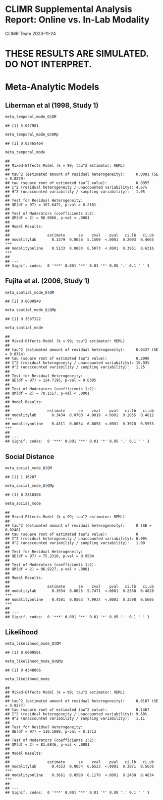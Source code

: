 CLIMR Supplemental Analysis Report: Online vs. In-Lab Modality
================
CLIMR Team
2023-11-24

# **THESE RESULTS ARE SIMULATED. DO NOT INTERPRET.**

# Meta-Analytic Models

## Liberman et al (1998, Study 1)

``` r
meta_temporal_mode_Q$QM
```

    ## [1] 5.047981

``` r
meta_temporal_mode_Q$QMp
```

    ## [1] 0.02465464

``` r
meta_temporal_mode
```

    ## 
    ## Mixed-Effects Model (k = 99; tau^2 estimator: REML)
    ## 
    ## tau^2 (estimated amount of residual heterogeneity):     0.0091 (SE = 0.0279)
    ## tau (square root of estimated tau^2 value):             0.0955
    ## I^2 (residual heterogeneity / unaccounted variability): 4.67%
    ## H^2 (unaccounted variability / sampling variability):   1.05
    ## 
    ## Test for Residual Heterogeneity:
    ## QE(df = 97) = 107.6472, p-val = 0.2161
    ## 
    ## Test of Moderators (coefficients 1:2):
    ## QM(df = 2) = 98.9066, p-val < .0001
    ## 
    ## Model Results:
    ## 
    ##                 estimate      se    zval    pval   ci.lb   ci.ub      
    ## modalitylab       0.3379  0.0656  5.1509  <.0001  0.2093  0.4665  *** 
    ## modalityonline    0.5133  0.0603  8.5073  <.0001  0.3951  0.6316  *** 
    ## 
    ## ---
    ## Signif. codes:  0 '***' 0.001 '**' 0.01 '*' 0.05 '.' 0.1 ' ' 1

## Fujita et al. (2006, Study 1)

``` r
meta_spatial_mode_Q$QM
```

    ## [1] 0.8600948

``` r
meta_spatial_mode_Q$QMp
```

    ## [1] 0.3537122

``` r
meta_spatial_mode
```

    ## 
    ## Mixed-Effects Model (k = 99; tau^2 estimator: REML)
    ## 
    ## tau^2 (estimated amount of residual heterogeneity):     0.0437 (SE = 0.0314)
    ## tau (square root of estimated tau^2 value):             0.2090
    ## I^2 (residual heterogeneity / unaccounted variability): 19.93%
    ## H^2 (unaccounted variability / sampling variability):   1.25
    ## 
    ## Test for Residual Heterogeneity:
    ## QE(df = 97) = 124.7195, p-val = 0.0305
    ## 
    ## Test of Moderators (coefficients 1:2):
    ## QM(df = 2) = 70.1517, p-val < .0001
    ## 
    ## Model Results:
    ## 
    ##                 estimate      se    zval    pval   ci.lb   ci.ub      
    ## modalitylab       0.3434  0.0703  4.8819  <.0001  0.2055  0.4812  *** 
    ## modalityonline    0.4311  0.0634  6.8058  <.0001  0.3070  0.5553  *** 
    ## 
    ## ---
    ## Signif. codes:  0 '***' 0.001 '**' 0.01 '*' 0.05 '.' 0.1 ' ' 1

## Social Distance

``` r
meta_social_mode_Q$QM
```

    ## [1] 1.16207

``` r
meta_social_mode_Q$QMp
```

    ## [1] 0.2810366

``` r
meta_social_mode
```

    ## 
    ## Mixed-Effects Model (k = 99; tau^2 estimator: REML)
    ## 
    ## tau^2 (estimated amount of residual heterogeneity):     0 (SE = 0.0248)
    ## tau (square root of estimated tau^2 value):             0
    ## I^2 (residual heterogeneity / unaccounted variability): 0.00%
    ## H^2 (unaccounted variability / sampling variability):   1.00
    ## 
    ## Test for Residual Heterogeneity:
    ## QE(df = 97) = 75.2318, p-val = 0.9504
    ## 
    ## Test of Moderators (coefficients 1:2):
    ## QM(df = 2) = 96.9227, p-val < .0001
    ## 
    ## Model Results:
    ## 
    ##                 estimate      se    zval    pval   ci.lb   ci.ub      
    ## modalitylab       0.3594  0.0625  5.7471  <.0001  0.2368  0.4820  *** 
    ## modalityonline    0.4501  0.0563  7.9934  <.0001  0.3398  0.5605  *** 
    ## 
    ## ---
    ## Signif. codes:  0 '***' 0.001 '**' 0.01 '*' 0.05 '.' 0.1 ' ' 1

## Likelihood

``` r
meta_likelihood_mode_Q$QM
```

    ## [1] 0.6099501

``` r
meta_likelihood_mode_Q$QMp
```

    ## [1] 0.4348066

``` r
meta_likelihood_mode
```

    ## 
    ## Mixed-Effects Model (k = 99; tau^2 estimator: REML)
    ## 
    ## tau^2 (estimated amount of residual heterogeneity):     0.0187 (SE = 0.0277)
    ## tau (square root of estimated tau^2 value):             0.1367
    ## I^2 (residual heterogeneity / unaccounted variability): 9.68%
    ## H^2 (unaccounted variability / sampling variability):   1.11
    ## 
    ## Test for Residual Heterogeneity:
    ## QE(df = 97) = 110.1089, p-val = 0.1713
    ## 
    ## Test of Moderators (coefficients 1:2):
    ## QM(df = 2) = 81.6846, p-val < .0001
    ## 
    ## Model Results:
    ## 
    ##                 estimate      se    zval    pval   ci.lb   ci.ub      
    ## modalitylab       0.4353  0.0654  6.6533  <.0001  0.3071  0.5636  *** 
    ## modalityonline    0.3661  0.0598  6.1170  <.0001  0.2488  0.4834  *** 
    ## 
    ## ---
    ## Signif. codes:  0 '***' 0.001 '**' 0.01 '*' 0.05 '.' 0.1 ' ' 1
